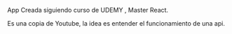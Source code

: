 App Creada siguiendo curso de UDEMY , Master React.

Es una copia de Youtube, la idea es entender el funcionamiento de una api.